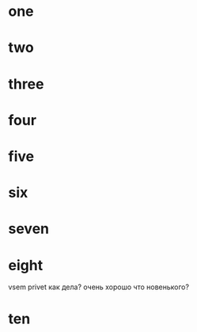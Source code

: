# one

# two

# three

# four

# five

# six

# seven

# eight

vsem privet
как дела?
очень хорошо
что новенького?

# ten

